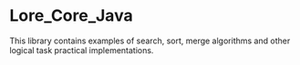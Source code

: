 # Lore_Core_Java

This library contains examples of search, sort, merge algorithms and other logical task practical implementations.